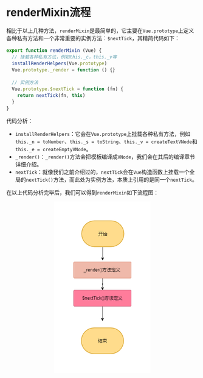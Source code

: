 # renderMixin流程

相比于以上几种方法，`renderMixin`是最简单的，它主要在`Vue.prototype`上定义各种私有方法和一个非常重要的实例方法：`$nextTick`，其精简代码如下：

```js
export function renderMixin (Vue) {
  // 挂载各种私有方法，例如this._c，this._v等
  installRenderHelpers(Vue.prototype)
  Vue.prototype._render = function () {}

  // 实例方法
  Vue.prototype.$nextTick = function (fn) {
    return nextTick(fn, this)
  }
}
```

代码分析：

* `installRenderHelpers`：它会在`Vue.prototype`上挂载各种私有方法，例如`this._n = toNumber`、`this._s = toString`、`this._v = createTextVNode`和`this._e = createEmptyVNode`。
* `_render()`：`_render()`方法会把模板编译成`VNode`，我们会在其后的编译章节详细介绍。
* `nextTick`：就像我们之前介绍过的，`nextTick`会在`Vue`构造函数上挂载一个全局的`nextTick()`方法，而此处为实例方法，本质上引用的是同一个`nextTick`。

在以上代码分析完毕后，我们可以得到`renderMixin`如下流程图：
<div style="text-align: center">
  <img src="../../images/renderMixin.png" />
</div>
